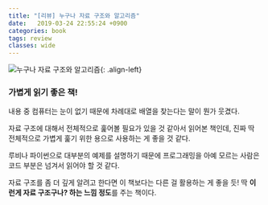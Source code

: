 ```yaml
---
title: "[리뷰] 누구나 자료 구조와 알고리즘"
date:   2019-03-24 22:55:24 +0900
categories: book
tags: review
classes: wide
---
```


![누구나 자료 구조와 알고리즘](https://misc.ridibooks.com/cover/754024038/xxlarge){: .align-left}

### 가볍게 읽기 좋은 책!

내용 중 컴퓨터는 눈이 없기 때문에 차례대로 배열을 찾는다는 말이 뭔가 웃겼다.  
  
자료 구조에 대해서 전체적으로 훑어볼 필요가 있을 것 같아서 읽어본 책인데, 진짜 딱 전체적으로 가볍게 훑기 위한 용으로 사용하는 게 좋을 것 같다.  
  
루비나 파이썬으로 대부분의 예제를 설명하기 때문에 프로그래밍을 아예 모르는 사람은 코드 부분은 넘겨서 읽어야 할 것 같다.  
  
자료 구조를 좀 더 깊게 알려고 한다면 이 책보다는 다른 걸 활용하는 게 좋을 듯! 딱 **이런게 자료 구조구나? 하는 느낌 정도**를 주는 책이다.  